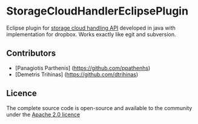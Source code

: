 # StorageCloudHandlerEclipsePlugin

Eclipse plugin for [storage cloud handling API](https://github.com/UCY-LINC-LAB/StorageCloudHandler) developed in java with implementation for dropbox. Works exactly like egit and subversion.

Contributors
------------
- [Panagiotis Parthenis] (https://github.com/ppathenhs)
- [Demetris Trihinas] (https://github.com/dtrihinas)

Licence
---------------
The complete source code is open-source and available to the community under the [Apache 2.0 licence](http://www.apache.org/licenses/LICENSE-2.0.html)
